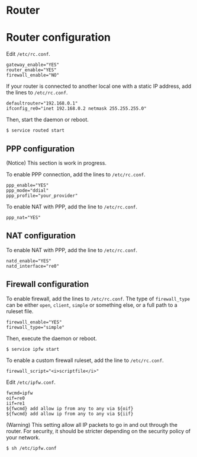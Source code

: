 # Router

# Router configuration

Edit `/etc/rc.conf`.

```
gateway_enable="YES"
router_enable="YES"
firewall_enable="NO"
```

If your router is connected to another local one with a static IP address,
add the lines to `/etc/rc.conf`.

```
defaultrouter="192.168.0.1"
ifconfig_re0="inet 192.168.0.2 netmask 255.255.255.0"
```

Then, start the daemon or reboot.

```
$ service routed start
```

## PPP configuration

(Notice)
This section is work in progress.

To enable PPP connection, add the lines to `/etc/rc.conf`.

```
ppp_enable="YES"
ppp_mode="ddial"
ppp_profile="your_provider"
```

To enable NAT with PPP, add the line to `/etc/rc.conf`.

```
ppp_nat="YES"
```

## NAT configuration

To enable NAT with PPP, add the line to `/etc/rc.conf`.

```
natd_enable="YES"
natd_interface="re0"
```

## Firewall configuration

To enable firewall, add the lines to `/etc/rc.conf`.
The type of `firewall_type` can be either `open`, `client`, `simple`
or something else, or a full path to a ruleset file.

```
firewall_enable="YES"
firewall_type="simple"
```

Then, execute the daemon or reboot.

```
$ service ipfw start
```

To enable a custom firewall ruleset, add the line to `/etc/rc.conf`.

```
firewall_script="<i>scriptfile</i>"
```

Edit `/etc/ipfw.conf`.

```
fwcmd=ipfw
oif=re0
iif=re1
${fwcmd} add allow ip from any to any via ${oif}
${fwcmd} add allow ip from any to any via ${iif}
```

(Warning)
This setting allow all IP packets to go in and out through the router.
For security, it should be stricter
depending on the security policy of your network.

```
$ sh /etc/ipfw.conf
```

<!--
# Port forwarding configuration

To enable port forwarding, add the lines to `/etc/rc.conf`.

```
portmap_enable="YES"
```
-->
